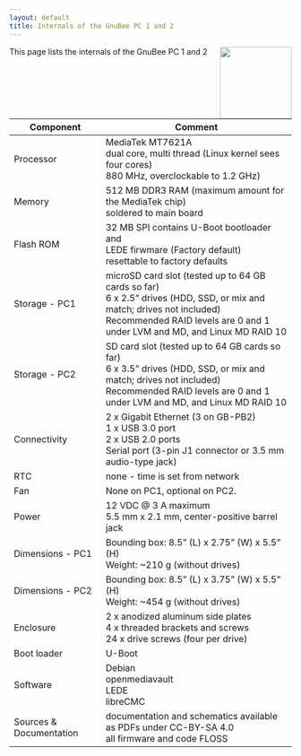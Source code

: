 ```yaml
---
layout: default
title: Internals of the GnuBee PC 1 and 2
---
```

This page lists the internals of the GnuBee PC 1 and 2
<img width="128" src='GB-PC1/Assembly/7.jpg' align='right'>

Component| Comment
------------ | -------------
Processor | MediaTek MT7621A<br>dual core, multi thread (Linux kernel sees four cores)<br>880 MHz, overclockable to 1.2 GHz)
Memory | 512 MB DDR3 RAM (maximum amount for the MediaTek chip)<br>soldered to main board
Flash ROM | 32 MB SPI contains U-Boot bootloader and<br>LEDE firwmare (Factory default)<br>resettable to factory defaults
Storage - PC1  | microSD card slot (tested up to 64 GB cards so far)<br>6 x 2.5” drives (HDD, SSD, or mix and match; drives not included)<br>Recommended RAID levels are 0 and 1 under LVM and MD, and Linux MD RAID 10
Storage - PC2  | SD card slot (tested up to 64 GB cards so far)<br>6 x 3.5” drives (HDD, SSD, or mix and match; drives not included)<br>Recommended RAID levels are 0 and 1 under LVM and MD, and Linux MD RAID 10
Connectivity | 2 x Gigabit Ethernet (3 on GB-PB2)<br>1 x USB 3.0 port<br>2 x USB 2.0 ports<br>Serial port (3-pin J1 connector or 3.5 mm audio-type jack)
RTC | none - time is set from network
Fan | None on PC1, optional on PC2.
Power | 12 VDC @ 3 A maximum<br>5.5 mm x 2.1 mm, center-positive barrel jack
Dimensions - PC1 | Bounding box: 8.5” (L) x 2.75” (W) x 5.5” (H)<br>Weight: ~210 g (without drives)
Dimensions - PC2 | Bounding box: 8.5” (L) x 3.75” (W) x 5.5” (H)<br>Weight: ~454 g (without drives)
Enclosure | 2 x anodized aluminum side plates<br>4 x threaded brackets and screws<br>24 x drive screws (four per drive)
Boot loader | U-Boot
Software |  Debian<br>openmediavault<br>LEDE<br>libreCMC
Sources & Documentation|documentation and schematics available as PDFs under CC-BY-SA 4.0<br>all firmware and code FLOSS

